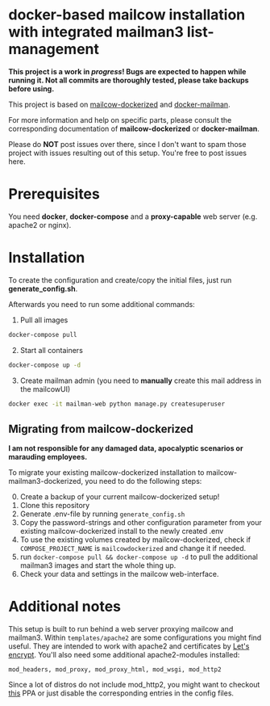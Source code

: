 # docker-based mailcow installation with integrated mailman3 list-management

**This project is a work in *progress*! Bugs are expected to happen while running it. Not all commits are thoroughly tested, please take backups before using.**

This project is based on [mailcow-dockerized](https://github.com/mailcow/mailcow-dockerized) and [docker-mailman](https://github.com/maxking/docker-mailman).

For more information and help on specific parts, please consult the corresponding documentation of **mailcow-dockerized** or **docker-mailman**.

Please do **NOT** post issues over there, since I don't want to spam those project with issues resulting out of this setup. You're free to post issues here.

# Prerequisites
You need **docker**, **docker-compose** and a **proxy-capable** web server (e.g. apache2 or nginx).

# Installation
To create the configuration and create/copy the initial files, just run **generate_config.sh**.

Afterwards you need to run some additional commands:
1.  Pull all images

```bash
docker-compose pull
```

2.  Start all containers

```bash
docker-compose up -d
```

3.  Create mailman admin (you need to **manually** create this mail address in the mailcowUI)

```bash
docker exec -it mailman-web python manage.py createsuperuser
```

## Migrating from mailcow-dockerized
**I am not responsible for any damaged data, apocalyptic scenarios or marauding employees.**

To migrate your existing mailcow-dockerized installation to mailcow-mailman3-dockerized, you need to do the following steps:

0.  Create a backup of your current mailcow-dockerized setup!
1.  Clone this repository
2.  Generate .env-file by running `generate_config.sh`
3.  Copy the password-strings and other configuration parameter from your existing mailcow-dockerized install to the newly created .env
4.  To use the existing volumes created by mailcow-dockerized, check if `COMPOSE_PROJECT_NAME` is `mailcowdockerized` and change it if needed.
5.  run `docker-compose pull && docker-compose up -d` to pull the additional mailman3 images and start the whole thing up.
6.  Check your data and settings in the mailcow web-interface.

# Additional notes
This setup is built to run behind a web server proxying mailcow and mailman3. Within `templates/apache2` are some configurations you might find useful. They are intended to work with apache2 and certificates by [Let's encrypt](https://letsencrypt.org). You'll also need some additional apache2-modules installed:
```
mod_headers, mod_proxy, mod_proxy_html, mod_wsgi, mod_http2
```

Since a lot of distros do not include mod_http2, you might want to checkout [this](https://launchpad.net/~ondrej/+archive/ubuntu/apache2) PPA or just disable the corresponding entries in the config files.
